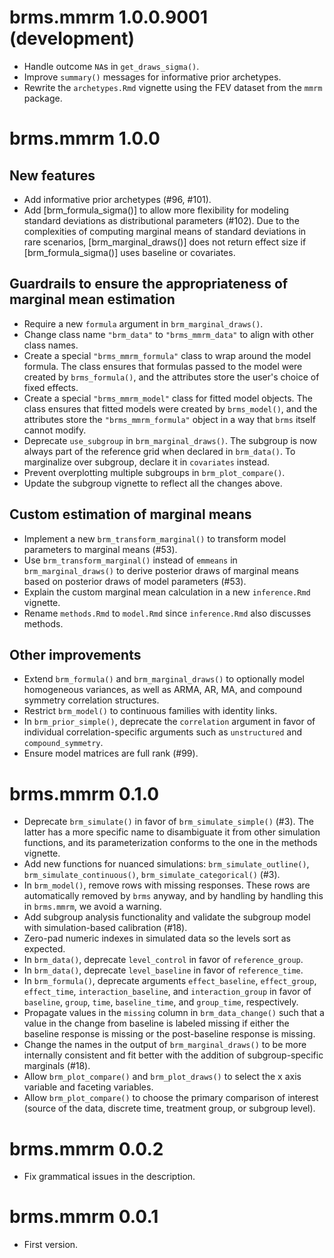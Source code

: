 # brms.mmrm 1.0.0.9001 (development)

* Handle outcome `NA`s in `get_draws_sigma()`.
* Improve `summary()` messages for informative prior archetypes.
* Rewrite the `archetypes.Rmd` vignette using the FEV dataset from the `mmrm` package.

# brms.mmrm 1.0.0

## New features

* Add informative prior archetypes (#96, #101).
* Add [brm_formula_sigma()] to allow more flexibility for modeling standard deviations as distributional parameters (#102). Due to the complexities of computing marginal means of standard deviations in rare scenarios, [brm_marginal_draws()] does not return effect size if [brm_formula_sigma()] uses baseline or covariates.

## Guardrails to ensure the appropriateness of marginal mean estimation

* Require a new `formula` argument in `brm_marginal_draws()`.
* Change class name `"brm_data"` to `"brms_mmrm_data"` to align with other class names.
* Create a special `"brms_mmrm_formula"` class to wrap around the model formula. The class ensures that formulas passed to the model were created by `brms_formula()`, and the attributes store the user's choice of fixed effects.
* Create a special `"brms_mmrm_model"` class for fitted model objects. The class ensures that fitted models were created by `brms_model()`, and the attributes store the `"brms_mmrm_formula"` object in a way that `brms` itself cannot modify.
* Deprecate `use_subgroup` in `brm_marginal_draws()`. The subgroup is now always part of the reference grid when declared in `brm_data()`. To marginalize over subgroup, declare it in `covariates` instead.
* Prevent overplotting multiple subgroups in `brm_plot_compare()`.
* Update the subgroup vignette to reflect all the changes above.

## Custom estimation of marginal means

* Implement a new `brm_transform_marginal()` to transform model parameters to marginal means (#53).
* Use `brm_transform_marginal()` instead of `emmeans` in `brm_marginal_draws()` to derive posterior draws of marginal means based on posterior draws of model parameters (#53).
* Explain the custom marginal mean calculation in a new `inference.Rmd` vignette.
* Rename `methods.Rmd` to `model.Rmd` since `inference.Rmd` also discusses methods.

## Other improvements

* Extend `brm_formula()` and `brm_marginal_draws()` to optionally model homogeneous variances, as well as ARMA, AR, MA, and compound symmetry correlation structures.
* Restrict `brm_model()` to continuous families with identity links.
* In `brm_prior_simple()`, deprecate the `correlation` argument in favor of individual correlation-specific arguments such as `unstructured` and `compound_symmetry`.
* Ensure model matrices are full rank (#99).

# brms.mmrm 0.1.0

* Deprecate `brm_simulate()` in favor of `brm_simulate_simple()` (#3). The latter has a more specific name to disambiguate it from other simulation functions, and its parameterization conforms to the one in the methods vignette.
* Add new functions for nuanced simulations: `brm_simulate_outline()`, `brm_simulate_continuous()`, `brm_simulate_categorical()` (#3).
* In `brm_model()`, remove rows with missing responses. These rows are automatically removed by `brms` anyway, and by handling by handling this in `brms.mmrm`, we avoid a warning.
* Add subgroup analysis functionality and validate the subgroup model with simulation-based calibration (#18).
* Zero-pad numeric indexes in simulated data so the levels sort as expected.
* In `brm_data()`, deprecate `level_control` in favor of `reference_group`.
* In `brm_data()`, deprecate `level_baseline` in favor of `reference_time`.
* In `brm_formula()`, deprecate arguments `effect_baseline`, `effect_group`, `effect_time`, `interaction_baseline`, and `interaction_group` in favor of `baseline`, `group`, `time`, `baseline_time`, and `group_time`, respectively.
* Propagate values in the `missing` column in `brm_data_change()` such that a value in the change from baseline is labeled missing if either the baseline response is missing or the post-baseline response is missing.
* Change the names in the output of `brm_marginal_draws()` to be more internally consistent and fit better with the addition of subgroup-specific marginals (#18).
* Allow `brm_plot_compare()` and `brm_plot_draws()` to select the x axis variable and faceting variables.
* Allow `brm_plot_compare()` to choose the primary comparison of interest (source of the data, discrete time, treatment group, or subgroup level).

# brms.mmrm 0.0.2

* Fix grammatical issues in the description.

# brms.mmrm 0.0.1

* First version.
